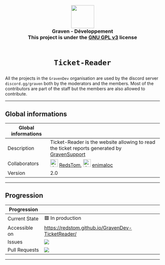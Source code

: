 <h3 align="center">
  <img src="https://avatars.githubusercontent.com/u/78621926?s=200&v=4" width="75"><br/>
  Graven - Développement<br/>
  This project is under the <a href="https://choosealicense.com/licenses/gpl-3.0/">GNU GPL v3</a> license<br/><br/>
</h3>

# <p align="center">`Ticket-Reader`</p>

All the projects in the <code>GravenDev</code> organisation are used by the discord server <code>
discord.gg/graven</code> both by the moderators and the members.
Most of the contributors are part of the staff but the members are also allowed to contribute.
  
---
## Global informations

| Global informations |                                                                                                                                                                                                                                                                       |
|---------------------|-----------------------------------------------------------------------------------------------------------------------------------------------------------------------------------------------------------------------------------------------------------------------|
| Description         | Ticket-Reader is the website allowing to read the ticket reports generated by [GravenSupport](https://github.com/GravenDev/GravenSupport) |
| Collaborators       | <img src="https://avatars.githubusercontent.com/u/44524788?v=4" alt="drawing" width="25"/> [RedsTom](https://github.com/RedsTom), <img src="https://avatars.githubusercontent.com/u/44118516?v=4" alt="drawing" width="25"/> [enimaloc](https://github.com/enimaloc)     |
| Version             | 2.0                                                                                                                                                                                                                                                                   |

---

## Progression
| Progression            |             |
|------------------------|-------------|
| Current State          | 🟩 In production     |
| Accessible on | https://redstom.github.io/GravenDev-TicketReader/ |
| Issues | ![](https://img.shields.io/github/issues/GravenDev/Ticket-Reader?style=for-the-badge) |
| Pull Requests | ![](https://img.shields.io/github/issues-pr/GravenDev/Ticket-Reader?style=for-the-badge) |

--- 
